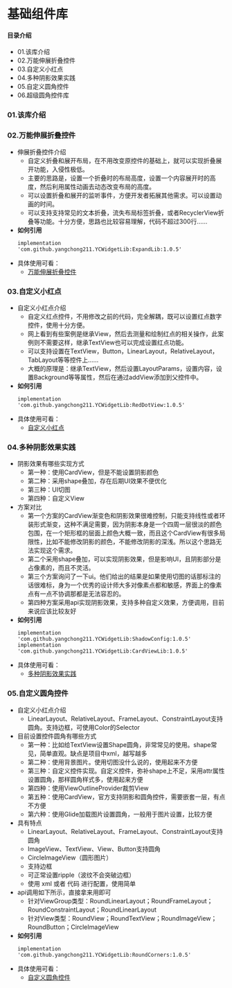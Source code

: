 # 基础组件库
#### 目录介绍
- 01.该库介绍
- 02.万能伸展折叠控件
- 03.自定义小红点
- 04.多种阴影效果实践
- 05.自定义圆角控件
- 06.超级圆角控件库


### 01.该库介绍



### 02.万能伸展折叠控件
- 伸展折叠控件介绍
    - 自定义折叠和展开布局，在不用改变原控件的基础上，就可以实现折叠展开功能，入侵性极低。
    - 主要的思路是，设置一个折叠时的布局高度，设置一个内容展开时的高度，然后利用属性动画去动态改变布局的高度。
    - 可以设置折叠和展开的监听事件，方便开发者拓展其他需求。可以设置动画的时间。
    - 可以支持支持常见的文本折叠，流失布局标签折叠，或者RecyclerView折叠等功能。十分方便，思路也比较容易理解，代码不超过300行……
- **如何引用**
    ```
    implementation 'com.github.yangchong211.YCWidgetLib:ExpandLib:1.0.5'
    ```
- 具体使用可看：
    - [万能伸展折叠控件](https://github.com/yangchong211/YCWidgetLib/tree/master/ExpandLib)



### 03.自定义小红点
- 自定义小红点介绍
    - 自定义红点控件，不用修改之前的代码，完全解耦，既可以设置红点数字控件，使用十分方便。
    - 网上看到有些案例是继承View，然后去测量和绘制红点的相关操作，此案例则不需要这样，继承TextView也可以完成设置红点功能。
    - 可以支持设置在TextView，Button，LinearLayout，RelativeLayout，TabLayout等等控件上……
    - 大概的原理是：继承TextView，然后设置LayoutParams，设置内容，设置Background等等属性，然后在通过addView添加到父控件中。
- **如何引用**
    ```
    implementation 'com.github.yangchong211.YCWidgetLib:RedDotView:1.0.5'
    ```
- 具体使用可看：
    - [自定义小红点](https://github.com/yangchong211/YCWidgetLib/tree/master/RedDotView)



### 04.多种阴影效果实践
- 阴影效果有哪些实现方式
    - 第一种：使用CardView，但是不能设置阴影颜色
    - 第二种：采用shape叠加，存在后期UI效果不便优化
    - 第三种：UI切图
    - 第四种：自定义View
- 方案对比
    - 第一个方案的CardView渐变色和阴影效果很难控制，只能支持线性或者环装形式渐变，这种不满足需要，因为阴影本身是一个四周一层很淡的颜色包围，在一个矩形框的层面上颜色大概一致，而且这个CardView有很多局限性，比如不能修改阴影的颜色，不能修改阴影的深浅。所以这个思路无法实现这个需求。
    - 第二个采用shape叠加，可以实现阴影效果，但是影响UI，且阴影部分是占像素的，而且不灵活。
    - 第三个方案询问了一下ui。他们给出的结果是如果使用切图的话那标注的话很难标，身为一个优秀的设计师大多对像素点都和敏感，界面上的像素点有一点不协调那都是无法容忍的。
    - 第四种方案采用api实现阴影效果，支持多种自定义效果，方便调用，目前来说应该比较友好
- **如何引用**
    ```
    implementation 'com.github.yangchong211.YCWidgetLib:ShadowConfig:1.0.5'
    implementation 'com.github.yangchong211.YCWidgetLib:CardViewLib:1.0.5'
    ```
- 具体使用可看：
    - [多种阴影效果实践](https://github.com/yangchong211/YCWidgetLib/tree/master/CardViewLib)



### 05.自定义圆角控件
- 自定义小红点介绍
    - LinearLayout、RelativeLayout、FrameLayout、ConstraintLayout支持圆角。支持边框，可使用Color的Selector
- 目前设置控件圆角有哪些方式
    - 第一种：比如给TextView设置Shape圆角，非常常见的使用。shape常见，简单直观。缺点是项目中xml，越写越多
    - 第二种：使用背景图片。使用切图没什么说的，使用起来不方便
    - 第三种：自定义控件实现。自定义控件，弥补shape上不足，采用attr属性设置圆角，那样圆角样式多，使用起来方便
    - 第四种：使用ViewOutlineProvider裁剪View
    - 第五种：使用CardView，官方支持阴影和圆角控件，需要嵌套一层，有点不方便
    - 第六种：使用Glide加载图片设置圆角，一般用于图片设置，比较方便
- 具有特点
    - LinearLayout、RelativeLayout、FrameLayout、ConstraintLayout支持圆角
    - ImageView、TextView、View、Button支持圆角
    - CircleImageView（圆形图片）
    - 支持边框
    - 可正常设置ripple（波纹不会突破边框）
    - 使用 xml 或者 代码 进行配置，使用简单
- api调用如下所示，直接拿来用即可
    - 针对ViewGroup类型：RoundLinearLayout；RoundFrameLayout；RoundConstraintLayout；RoundLinearLayout
    - 针对View类型：RoundView；RoundTextView；RoundImageView；RoundButton；CircleImageView
- **如何引用**
    ```
    implementation 'com.github.yangchong211.YCWidgetLib:RoundCorners:1.0.5'
    ```
- 具体使用可看：
    - [自定义圆角控件](https://github.com/yangchong211/YCWidgetLib/tree/master/RoundCorners)











